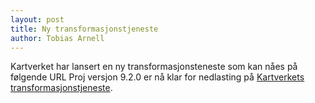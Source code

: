 ```yaml
---
layout: post
title: Ny transformasjonstjeneste
author: Tobias Arnell
---
```


Kartverket har lansert en ny transformasjonsteneste som kan nåes på følgende URL Proj versjon 9.2.0 er nå klar for nedlasting på [Kartverkets transformasjonstjeneste](https://transformasjon.kartverket.no/).
